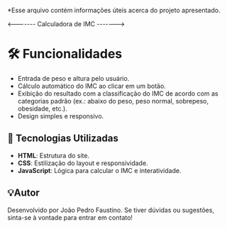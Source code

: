 *Esse arquivo contém informações úteis acerca do projeto apresentado. 

<------- Calculadora de IMC ------->

# 🛠️ Funcionalidades

- Entrada de peso e altura pelo usuário.
- Cálculo automático do IMC ao clicar em um botão.
- Exibição do resultado com a classificação do IMC de acordo com as categorias padrão (ex.: abaixo do peso, peso normal, sobrepeso, obesidade, etc.).
- Design simples e responsivo.

## 🚀 Tecnologias Utilizadas

- **HTML**: Estrutura do site.
- **CSS**: Estilização do layout e responsividade.
- **JavaScript**: Lógica para calcular o IMC e interatividade.

## 💡Autor

Desenvolvido por João Pedro Faustino. Se tiver dúvidas ou sugestões, sinta-se à vontade para entrar em contato!